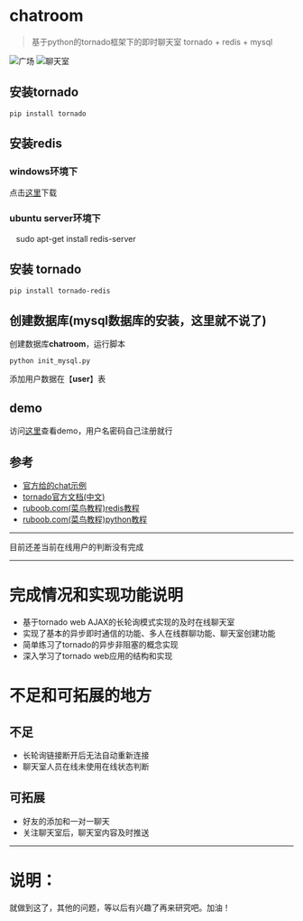 # chatroom

> 基于python的tornado框架下的即时聊天室
> tornado + redis + mysql

![广场](https://i.loli.net/2017/07/23/5974505062ad2.png)
![聊天室](https://i.loli.net/2017/07/23/597450508d457.png)

## 安装tornado

    pip install tornado

## 安装redis

### windows环境下

点击[这里](https://github.com/MicrosoftArchive/redis/releases )下载

### ubuntu server环境下

    sudo apt-get install redis-server

## 安装 tornado

    pip install tornado-redis
    
## 创建数据库(mysql数据库的安装，这里就不说了)

创建数据库**chatroom**，运行脚本

    python init_mysql.py

添加用户数据在【**user**】表

## demo

访问[这里](http://123.207.146.54:8000/index)查看demo，用户名密码自己注册就行

## 参考

- [官方给的chat示例](https://github.com/tornadoweb/tornado/tree/stable/demos/chat)
- [tornado官方文档(中文)](https://tornado-zh.readthedocs.io/zh/latest/guide.html)
- [ruboob.com(菜鸟教程)redis教程](http://www.runoob.com/redis/redis-tutorial.html)
- [ruboob.com(菜鸟教程)python教程](http://www.runoob.com/python/python-tutorial.html)


---

目前还差当前在线用户的判断没有完成

---
# 完成情况和实现功能说明

- 基于tornado web AJAX的长轮询模式实现的及时在线聊天室
- 实现了基本的异步即时通信的功能、多人在线群聊功能、聊天室创建功能
- 简单练习了tornado的异步非阻塞的概念实现
- 深入学习了tornado web应用的结构和实现

# 不足和可拓展的地方

## 不足
- 长轮询链接断开后无法自动重新连接
- 聊天室人员在线未使用在线状态判断

## 可拓展
- 好友的添加和一对一聊天
- 关注聊天室后，聊天室内容及时推送

---
# 说明：

就做到这了，其他的问题，等以后有兴趣了再来研究吧。加油！